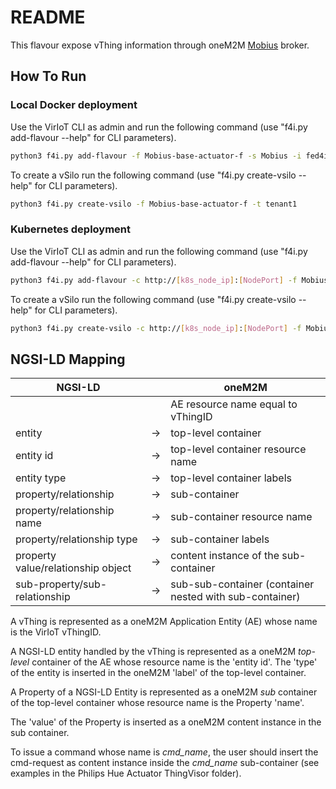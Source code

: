 # README

This flavour expose vThing information through oneM2M [Mobius](https://github.com/IoTKETI/Mobius) broker.

## How To Run

### Local Docker deployment

Use the VirIoT CLI as admin and run the following command  (use "f4i.py add-flavour --help" for CLI parameters).

```bash  
python3 f4i.py add-flavour -f Mobius-base-actuator-f -s Mobius -i fed4iot/mobius-pub-sub-actuator-flavour -d "silo with a oneM2M Mobius broker"
```

To create a vSilo run the following command (use "f4i.py create-vsilo --help" for CLI parameters).

```bash  
python3 f4i.py create-vsilo -f Mobius-base-actuator-f -t tenant1
```

### Kubernetes deployment

Use the VirIoT CLI as admin and run the following command  (use "f4i.py add-flavour --help" for CLI parameters).

```bash  
python3 f4i.py add-flavour -c http://[k8s_node_ip]:[NodePort] -f Mobius-base-actuator-f -s Mobius -d "silo with a oneM2M Mobius broker" -y "yaml/flavours-mobius-pub-sub-actuator.yaml"
```

To create a vSilo run the following command (use "f4i.py create-vsilo --help" for CLI parameters).

```bash
python3 f4i.py create-vsilo -c http://[k8s_node_ip]:[NodePort] -f Mobius-base-actuator-f -t tenant1 -s Silo1  
```


## NGSI-LD Mapping

| NGSI-LD                            |    | oneM2M                                                  |
|------------------------------------|----|---------------------------------------------------------|
|                                    |    | AE resource name equal to vThingID                      |
| entity                             | -> | top-level container                                     |
| entity id                          | -> | top-level container resource name                       |
| entity type                        | -> | top-level container labels                              |
| property/relationship              | -> | sub-container                                           |
| property/relationship name         | -> | sub-container resource name                             |
| property/relationship type         | -> | sub-container labels                                    |
| property value/relationship object | -> | content instance of the sub-container                   |
| sub-property/sub-relationship      | -> | sub-sub-container (container nested with sub-container) |

A vThing is represented as a oneM2M Application Entity (AE) whose name is the VirIoT vThingID.

A NGSI-LD entity handled by the vThing is represented as a oneM2M *top-level* container of the AE whose resource name is the 'entity id'. The 'type' of the entity is inserted in the oneM2M 'label' of the top-level container.

A Property of a NGSI-LD Entity is represented as a oneM2M *sub* container of the top-level container whose resource name is the Property 'name'.

The 'value' of the Property is inserted as a oneM2M content instance in the sub container.

To issue a command whose name is *cmd_name*, the user should insert the cmd-request as content instance inside the *cmd_name* sub-container (see examples in the Philips Hue Actuator ThingVisor folder).
